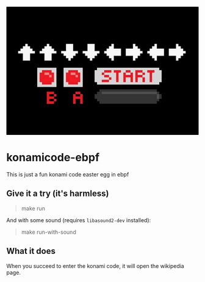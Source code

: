 ![](konamicode.jpeg)

# konamicode-ebpf

This is just a fun konami code easter egg in ebpf

## Give it a try (it's harmless)

> make run

And with some sound (requires `libasound2-dev` installed):

> make run-with-sound


## What it does

When you succeed to enter the konami code, it will open the wikipedia page.
